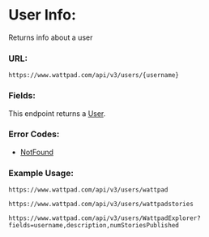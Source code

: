 # User Info:

Returns info about a user

### URL:

`https://www.wattpad.com/api/v3/users/{username}`

### Fields:

This endpoint returns a [User](../Data_Types/User.md).

### Error Codes:

- [NotFound](../General/Error_Codes.md#1014)

### Example Usage:

`https://www.wattpad.com/api/v3/users/wattpad`

`https://www.wattpad.com/api/v3/users/wattpadstories`

`https://www.wattpad.com/api/v3/users/WattpadExplorer?fields=username,description,numStoriesPublished`